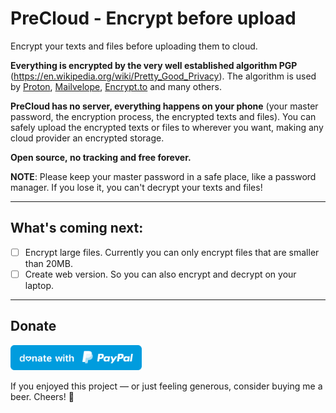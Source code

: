 # PreCloud - Encrypt before upload

Encrypt your texts and files before uploading them to cloud.

**Everything is encrypted by the very well established algorithm PGP** (https://en.wikipedia.org/wiki/Pretty_Good_Privacy). The algorithm is used by [Proton](https://proton.me/), [Mailvelope](https://mailvelope.com/), [Encrypt.to](https://encrypt.to/) and many others.

**PreCloud has no server, everything happens on your phone** (your master password, the encryption process, the encrypted texts and files).
You can safely upload the encrypted texts or files to wherever you want, making any cloud provider an encrypted storage.

**Open source, no tracking and free forever.**

**NOTE**: Please keep your master password in a safe place, like a password manager. If you lose it, you can't decrypt your texts and files!

---

## What's coming next:
- [ ] Encrypt large files. Currently you can only encrypt files that are smaller than 20MB.
- [ ] Create web version. So you can also encrypt and decrypt on your laptop.

---

## Donate
<a href="https://paypal.me/penghuili/" target="_blank"><img src="paypal.svg" height="40"></a> 

If you enjoyed this project — or just feeling generous, consider buying me a beer. Cheers! :beers: